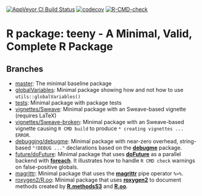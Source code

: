 <!-- badges: start -->
[![AppVeyor CI Build Status](https://ci.appveyor.com/api/projects/status/github/HenrikBengtsson/teeny?branch=master&svg=true)](https://ci.appveyor.com/project/HenrikBengtsson/teeny)
[![codecov](https://codecov.io/gh/HenrikBengtsson/teeny/branch/master/graph/badge.svg)](https://codecov.io/gh/HenrikBengtsson/teeny/branches)
[![R-CMD-check](https://github.com/HenrikBengtsson/teeny/actions/workflows/R-CMD-check.yaml/badge.svg)](https://github.com/HenrikBengtsson/teeny/actions/workflows/R-CMD-check.yaml)
<!-- badges: end -->


# R package: teeny - A Minimal, Valid, Complete R Package


## Branches

* [master](https://github.com/HenrikBengtsson/teeny): The minimal baseline package
* [globalVariables](https://github.com/HenrikBengtsson/teeny/tree/globalVariables): Minimal package showing how and not how to use `utils::globalVariables()`
* [tests](https://github.com/HenrikBengtsson/teeny/tree/tests): Minimal package with package tests
* [vignettes/Sweave](https://github.com/HenrikBengtsson/teeny/tree/vignettes/Sweave): Minimal package with an Sweave-based vignette (requires LaTeX)
* [vignettes/Sweave-broken](https://github.com/HenrikBengtsson/teeny/tree/vignettes/Sweave-broken): Minimal package with an Sweave-based vignette causing `R CMD build` to produce `* creating vignettes ... ERROR`.
* [debugging/debugme](https://github.com/HenrikBengtsson/teeny/tree/debugging/debugme): Minimal package with near-zero overhead, string-based `"!DEBUG ..."` declarations based on the **[debugme]** package.
* [future/doFuture](https://github.com/HenrikBengtsson/teeny/tree/future/doFuture): Minimal package that uses **[doFuture]** as a parallel backend with **[foreach]**.  It illustrates how to handle `R CMD check` warnings on false-positive globals.
* [magrittr](https://github.com/HenrikBengtsson/teeny/tree/magrittr): Minimal package that uses the **[magrittr]** pipe operator `%>%`.
* [roxygen2/R.oo](https://github.com/HenrikBengtsson/teeny/tree/roxygen2/R.oo): Minimal package that uses **[roxygen2]** to document methods created by **[R.methodsS3]** and **[R.oo]**.

[debugme]: https://cran.r-project.org/package=debugme
[doFuture]: https://cran.r-project.org/package=doFuture
[foreach]: https://cran.r-project.org/package=foreach
[magrittr]: https://cran.r-project.org/package=magrittr
[roxygen2]: https://cran.r-project.org/package=roxygen2
[R.methodsS3]: https://cran.r-project.org/package=R.methodsS3
[R.oo]: https://cran.r-project.org/package=R.oo
